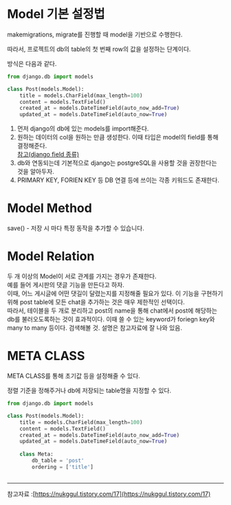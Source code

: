 # Model 기본 설정법

makemigrations, migrate를 진행할 때 model을 기반으로 수행한다.

따라서, 프로젝트의 db의 table의 첫 번째 row의 값을 설정하는 단계이다.

방식은 다음과 같다.

```python
from django.db import models

class Post(models.Model):
    title = models.CharField(max_length=100)
    content = models.TextField()            
    created_at = models.DateTimeField(auto_now_add=True) 
    updated_at = models.DateTimeField(auto_now=True)
```

1) 먼저 django의 db에 있는 models를 import해준다.
2) 원하는 데이터의 col을 원하는 만큼 생성한다. 이때 타입은 model의 field를 통해 결정해준다.
<br> [참고(django field 종류)](https://docs.djangoproject.com/en/2.2/ref/models/fields/)
3) db와 연동되는데 기본적으로 django는 postgreSQL을 사용할 것을 권장한다는 것을 알아두자.
4) PRIMARY KEY, FORIEN KEY 등 DB 연결 등에 쓰이는 각종 키워드도 존재한다.

# Model Method 

save() - 저장 시 마다 특정 동작을 추가할 수 있습니다.

# Model Relation
두 개 이상의 Model이 서로 관계를 가지는 경우가 존재한다.<br>
예를 들어 게시판의 댓글 기능을 만든다고 하자. <br>
이때, 어느 게시글에 어떤 댓길이 달렸는지를 지정해줄 필요가 있다.
이 기능을 구현하기 위해 post table에 모든 chat을 추가하는 것은 매우 제한적인 선택이다. <br>
따라서, 테이블을 두 개로 분리하고 post의 name을 통해 chat에서 post에 해당하는 db를 불러오도록하는 것이 효과적이다.
이때 쓸 수 있는 keyword가 foriegn key와 many to many 등이다. 검색해볼 것. 설명은 참고자료에 잘 나와 있음.

# META CLASS

META CLASS를 통해 초기값 등을 설정해줄 수 있다.

정렬 기준을 정해주거나 db에 저장되는 table명을 지정할 수 있다.

```python
from django.db import models

class Post(models.Model):
    title = models.CharField(max_length=100)
    content = models.TextField()            
    created_at = models.DateTimeField(auto_now_add=True) 
    updated_at = models.DateTimeField(auto_now=True)
    
    class Meta:
        db_table = 'post'
        ordering = ['title']
        
```



***

참고자료 :[https://nukggul.tistory.com/17](https://nukggul.tistory.com/17)
